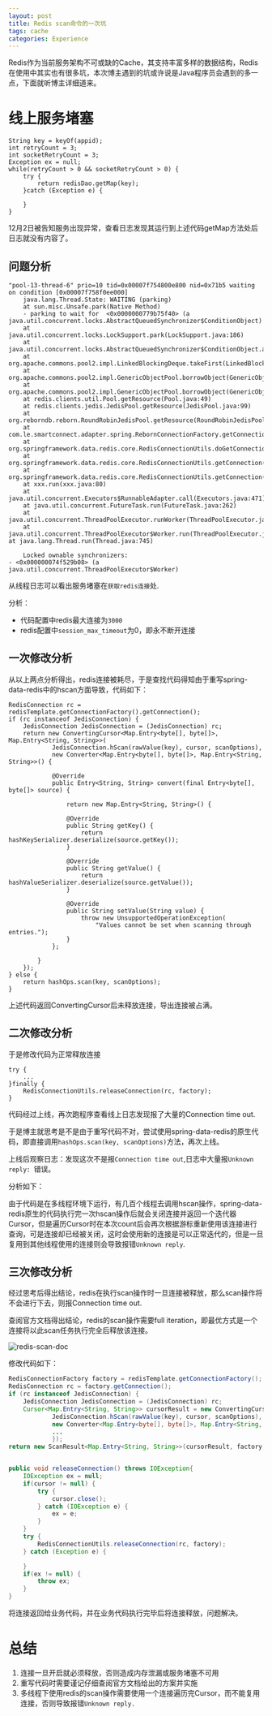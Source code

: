 ```yaml
---
layout: post
title: Redis scan命令的一次坑
tags: cache
categories: Experience
---
```


Redis作为当前服务架构不可或缺的Cache，其支持丰富多样的数据结构，Redis在使用中其实也有很多坑，本次博主遇到的坑或许说是Java程序员会遇到的多一点，下面就听博主详细道来。

<!--more-->

# 线上服务堵塞

```
String key = keyOf(appid);
int retryCount = 3;
int socketRetryCount = 3;
Exception ex = null;
while(retryCount > 0 && socketRetryCount > 0) {
	try {
		return redisDao.getMap(key);
	}catch (Exception e) {

	}
}
```

12月2日被告知服务出现异常，查看日志发现其运行到上述代码getMap方法处后日志就没有内容了。

## 问题分析

```
"pool-13-thread-6" prio=10 tid=0x00007f754800e800 nid=0x71b5 waiting on condition [0x00007f758f0ee000]
	java.lang.Thread.State: WAITING (parking)
	at sun.misc.Unsafe.park(Native Method)
	- parking to wait for  <0x0000000779b75f40> (a java.util.concurrent.locks.AbstractQueuedSynchronizer$ConditionObject)
	at java.util.concurrent.locks.LockSupport.park(LockSupport.java:186)
	at java.util.concurrent.locks.AbstractQueuedSynchronizer$ConditionObject.await(AbstractQueuedSynchronizer.java:2043)
	at org.apache.commons.pool2.impl.LinkedBlockingDeque.takeFirst(LinkedBlockingDeque.java:583)
	at org.apache.commons.pool2.impl.GenericObjectPool.borrowObject(GenericObjectPool.java:442)
	at org.apache.commons.pool2.impl.GenericObjectPool.borrowObject(GenericObjectPool.java:363)
	at redis.clients.util.Pool.getResource(Pool.java:49)
	at redis.clients.jedis.JedisPool.getResource(JedisPool.java:99)
	at org.reborndb.reborn.RoundRobinJedisPool.getResource(RoundRobinJedisPool.java:300)
	at com.le.smartconnect.adapter.spring.RebornConnectionFactory.getConnection(RebornConnectionFactory.java:43)
	at org.springframework.data.redis.core.RedisConnectionUtils.doGetConnection(RedisConnectionUtils.java:128)
	at org.springframework.data.redis.core.RedisConnectionUtils.getConnection(RedisConnectionUtils.java:91)
	at org.springframework.data.redis.core.RedisConnectionUtils.getConnection(RedisConnectionUtils.java:78)
	at xxx.run(xxx.java:80)
	at java.util.concurrent.Executors$RunnableAdapter.call(Executors.java:471)
	at java.util.concurrent.FutureTask.run(FutureTask.java:262)
	at java.util.concurrent.ThreadPoolExecutor.runWorker(ThreadPoolExecutor.java:1145)
	at java.util.concurrent.ThreadPoolExecutor$Worker.run(ThreadPoolExecutor.java:615)
at java.lang.Thread.run(Thread.java:745)

	Locked ownable synchronizers:
- <0x000000074f529b08> (a java.util.concurrent.ThreadPoolExecutor$Worker)
```

从线程日志可以看出服务堵塞在`获取redis连接`处.

分析：

- 代码配置中redis最大连接为`3000`
- redis配置中`session_max_timeout`为0，即永不断开连接

## 一次修改分析

从以上两点分析得出，redis连接被耗尽，于是查找代码得知由于重写spring-data-redis中的hscan方面导致，代码如下：

```
RedisConnection rc = redisTemplate.getConnectionFactory().getConnection();
if (rc instanceof JedisConnection) {
	JedisConnection JedisConnection = (JedisConnection) rc;
	return new ConvertingCursor<Map.Entry<byte[], byte[]>, Map.Entry<String, String>>(
			JedisConnection.hScan(rawValue(key), cursor, scanOptions),
			new Converter<Map.Entry<byte[], byte[]>, Map.Entry<String, String>>() {

			@Override
			public Entry<String, String> convert(final Entry<byte[], byte[]> source) {

				return new Map.Entry<String, String>() {

				@Override
				public String getKey() {
					return hashKeySerializer.deserialize(source.getKey());
				}

				@Override
				public String getValue() {
					return hashValueSerializer.deserialize(source.getValue());
				}

				@Override
				public String setValue(String value) {
					throw new UnsupportedOperationException(
						"Values cannot be set when scanning through entries.");
				}
			};

		}
	});
} else {
	return hashOps.scan(key, scanOptions);
}
```

上述代码返回ConvertingCursor后未释放连接，导出连接被占满。

## 二次修改分析

于是修改代码为正常释放连接

```
try {
	...
}finally {
	RedisConnectionUtils.releaseConnection(rc, factory);
}
```
代码经过上线，再次跑程序查看线上日志发现报了大量的Connection time out.

于是博主就思考是不是由于重写代码不对，尝试使用spring-data-redis的原生代码，即直接调用`hashOps.scan(key, scanOptions)`方法，再次上线。

上线后观察日志：发现这次不是报`Connection time out`,日志中大量报`Unknown reply: `错误。

分析如下：

由于代码是在多线程环境下运行，有几百个线程去调用hscan操作，spring-data-redis原生的代码执行完一次hscan操作后就会关闭连接并返回一个迭代器Cursor，但是遍历Cursor时在本次count后会再次根据游标重新使用该连接进行查询，可是连接却已经被关闭，这时会使用新的连接是可以正常迭代的，但是一旦复用到其他线程使用的连接则会导致报错`Unknown reply`.

## 三次修改分析

经过思考后得出结论，redis在执行scan操作时一旦连接被释放，那么scan操作将不会进行下去，则报Connection time out. 

查阅官方文档得出结论，redis的scan操作需要full iteration，即最优方式是一个连接将以此scan任务执行完全后释放该连接。

![redis-scan-doc](/images/redis_scan/scan_doc.png)

修改代码如下：

```java
RedisConnectionFactory factory = redisTemplate.getConnectionFactory();
RedisConnection rc = factory.getConnection();
if (rc instanceof JedisConnection) {
	JedisConnection JedisConnection = (JedisConnection) rc;
	Cursor<Map.Entry<String, String>> cursorResult = new ConvertingCursor<Map.Entry<byte[], byte[]>, Map.Entry<String, String>>(
			JedisConnection.hScan(rawValue(key), cursor, scanOptions),
			new Converter<Map.Entry<byte[], byte[]>, Map.Entry<String, String>>() {
			...
			});
return new ScanResult<Map.Entry<String, String>>(cursorResult, factory, rc);}


public void releaseConnection() throws IOException{
	IOException ex = null;
	if(cursor != null) {
		try {
			cursor.close();
		} catch (IOException e) {
			ex = e;
		}
	}
	try {
		RedisConnectionUtils.releaseConnection(rc, factory);
	} catch (Exception e) {

	}
	if(ex != null) {
		throw ex;
	}
}

```
将连接返回给业务代码，并在业务代码执行完毕后将连接释放，问题解决。


# 总结

1. 连接一旦开启就必须释放，否则造成内存泄漏或服务堵塞不可用
2. 重写代码时需要谨记仔细查阅官方文档给出的方案并实施
3. 多线程下使用redis的scan操作需要使用一个连接遍历完Cursor，而不能复用连接，否则导致报错`Unknown reply.`

